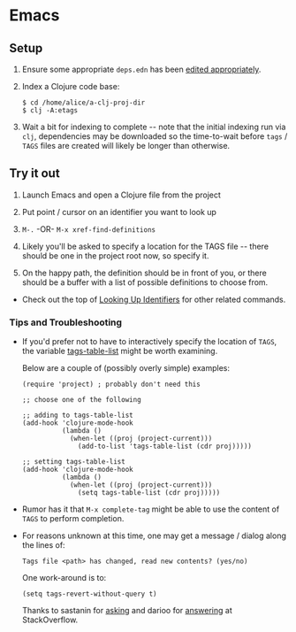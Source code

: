 # Emacs

## Setup

1. Ensure some appropriate `deps.edn` has been [edited appropriately](../README.md#general-setup-and-use).


2. Index a Clojure code base:

   ```
   $ cd /home/alice/a-clj-proj-dir
   $ clj -A:etags
   ```

3. Wait a bit for indexing to complete -- note that the initial indexing run via `clj`, dependencies may be downloaded so the time-to-wait before `tags` / `TAGS` files are created will likely be longer than otherwise.

## Try it out

1. Launch Emacs and open a Clojure file from the project

2. Put point / cursor on an identifier you want to look up

3. `M-.` -OR- `M-x xref-find-definitions`

4. Likely you'll be asked to specify a location for the TAGS file -- there should be one in the project root now, so specify it.

5. On the happy path, the definition should be in front of you, or there should be a buffer with a list of possible definitions to choose from.

* Check out the top of [Looking Up Identifiers](https://www.gnu.org/software/emacs/manual/html_node/emacs/Looking-Up-Identifiers.html) for other related commands.

### Tips and Troubleshooting

* If you'd prefer not to have to interactively specify the location of `TAGS`, the variable [tags-table-list](https://www.gnu.org/software/emacs/manual/html_node/emacs/Select-Tags-Table.html) might be worth examining.

  Below are a couple of (possibly overly simple) examples:

  ```
  (require 'project) ; probably don't need this

  ;; choose one of the following

  ;; adding to tags-table-list
  (add-hook 'clojure-mode-hook
            (lambda ()
              (when-let ((proj (project-current)))
                (add-to-list 'tags-table-list (cdr proj)))))

  ;; setting tags-table-list
  (add-hook 'clojure-mode-hook
            (lambda ()
              (when-let ((proj (project-current)))
                (setq tags-table-list (cdr proj)))))
  ```

* Rumor has it that `M-x complete-tag` might be able to use the content of `TAGS` to perform completion.

* For reasons unknown at this time, one may get a message / dialog along the lines of:

  ```
  Tags file <path> has changed, read new contents? (yes/no)
  ```

  One work-around is to:

  ```
  (setq tags-revert-without-query t)
  ```

  Thanks to sastanin for [asking](https://stackoverflow.com/questions/4096580/how-to-make-emacs-reload-the-tags-file-automatically) and darioo for [answering](https://stackoverflow.com/a/4097107) at StackOverflow.
